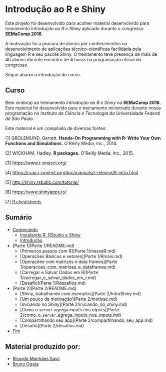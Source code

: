 # Introdução ao R e Shiny

Este projeto foi desenvolvido para acolher material desenvolvido para treinamento *Introdução ao R e Shiny* aplicado durante o congresso **SEMaComp 2016**.

A motivação foi a procura de alunos por conhecimentos no desenvolvimento de aplicações técnico-científicas facilidada pela linguagem R e seu pacote Shiny. O treinamento teve presença de mais de 40 alunos durante encontro de 4 horas na programação oficial do congresso.

Segue abaixo a introdução do curso.

## Curso

Bem vindo(a) ao treinamento *Introdução ao R e Shiny* na **SEMaComp 2016**. Este material foi desenvolvido para o treinamento ministrado durante nossa programação no *Instituto de Ciência e Tecnologia da Universidade Federal de São Paulo*.

Este material é um compilado de diversas fontes:

[1] GROLEMUND, Garrett. **Hands-On Programming with R: Write Your Own Functions and Simulations.** O'Reilly Media, Inc., 2014.

[2] WICKHAM, Hadley. **R packages.** O'Reilly Media, Inc., 2015.

[3] https://www.r-project.org/

[4] https://cran.r-project.org/doc/manuals/r-release/R-intro.html

[5] http://shiny.rstudio.com/tutorial/

[6] https://www.shinyapps.io/

[7] [R cheatsheets](https://www.rstudio.com/resources/cheatsheets/)

## Sumário

* [Começando](README.md)
   * [Instalando R, RStudio e Shiny](InstalandoR.md)
   * [Introdução](introducaomd.md)
* [Parte 1](Parte 1/README.md)
   * [Primeiros passos com R](Parte 1/massaR.md)
   * [Operações Básicas e vetores](Parte 1/Rmais.md)
   * [Operações com matrizes e data frames](Parte 1/operacoes_com_matrizes_e_dataframes.md)
   * [Carregar e Salvar Dados em R](Parte 1/carregar_e_salvar_dados_em_r.md)
   * [Desafio](Parte 1/Rdesafios.md)
* [Parte 2](Parte 2/README.md)
   * [Shiny, trabalhando com exemplos](Parte 2/IntroShiny.md)
   * [Um pouco de motivação](Parte 2/motivac.md)
   * [Iniciando no Shiny](Parte 2/iniciando_no_shiny.md)
   * [Como o `server` agrega inputs nos otputs](Parte 2/como_o_`server`_agrega_inputs_nos_otputs.md)
   * [Compartilhando seu app](Parte 2/compartilhando_seu_app.md)
   * [Desafio](Parte 2/desafios.md)
* [Fim](fim.md)

## Material produzido por:

* [Ricardo Manhães Savii](https://github.com/ricoms)
* [Bruno Ogata](https://br.linkedin.com/in/bruno-ogata-433698102)
